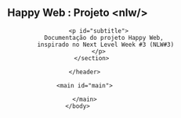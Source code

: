 <html>
    <head>
        <link rel="stylesheet" href="./readme.css">
    </head>
    <body>
        <header>
            <section id="title-and-sub">
                <h1 id="title">Happy Web : Projeto &lt;nlw/&gt;</h1>

                <p id="subtitle">
                    Documentação do projeto Happy Web, 
                    inspirado no Next Level Week #3 (NLW#3)
                </p>
            </section>
            
        </header>

        <main id="main">

        </main>
    </body>
    
</html>